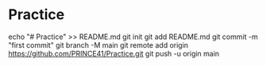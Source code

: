 # Practice
echo "# Practice" >> README.md
git init
git add README.md
git commit -m "first commit"
git branch -M main
git remote add origin https://github.com/PRINCE41/Practice.git
git push -u origin main
